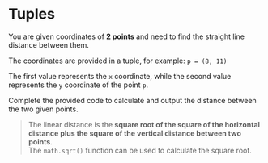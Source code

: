 # Tuples

You are given coordinates of **2 points** and need to find the straight line distance between them.

The coordinates are provided in a tuple, for example: `p = (8, 11)`

The first value represents the `x` coordinate, while the second value represents the `y` coordinate of the point `p`.

Complete the provided code to calculate and output the distance between the two given points.

>The linear distance is the **square root of the square of the horizontal distance plus the square of the vertical distance between two points**.  
>The `math.sqrt()` function can be used to calculate the square root.